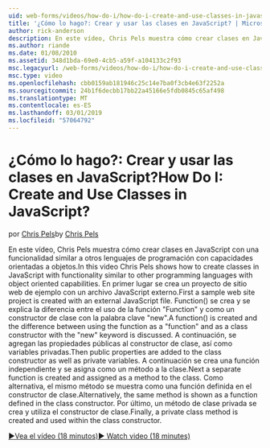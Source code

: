 ```yaml
---
uid: web-forms/videos/how-do-i/how-do-i-create-and-use-classes-in-javascript
title: '¿Cómo lo hago?: Crear y usar las clases en JavaScript? | Microsoft Docs'
author: rick-anderson
description: En este vídeo, Chris Pels muestra cómo crear clases en JavaScript con una funcionalidad similar a otros lenguajes de programación con capabilitie orientada a objetos...
ms.author: riande
ms.date: 01/08/2010
ms.assetid: 348d1bda-69e0-4cb5-a59f-a104133c2f93
msc.legacyurl: /web-forms/videos/how-do-i/how-do-i-create-and-use-classes-in-javascript
msc.type: video
ms.openlocfilehash: cbb0159ab181946c25c14e7ba0f3cb4e63f2252a
ms.sourcegitcommit: 24b1f6decbb17bb22a45166e5fdb0845c65af498
ms.translationtype: MT
ms.contentlocale: es-ES
ms.lasthandoff: 03/01/2019
ms.locfileid: "57064792"
---
```

<a name="how-do-i-create-and-use-classes-in-javascript"></a><span data-ttu-id="7c9d4-104">¿Cómo lo hago?: Crear y usar las clases en JavaScript?</span><span class="sxs-lookup"><span data-stu-id="7c9d4-104">How Do I: Create and Use Classes in JavaScript?</span></span>
====================
<span data-ttu-id="7c9d4-105">por [Chris Pels](https://twitter.com/chrispels)</span><span class="sxs-lookup"><span data-stu-id="7c9d4-105">by [Chris Pels](https://twitter.com/chrispels)</span></span>

<span data-ttu-id="7c9d4-106">En este vídeo, Chris Pels muestra cómo crear clases en JavaScript con una funcionalidad similar a otros lenguajes de programación con capacidades orientadas a objetos.</span><span class="sxs-lookup"><span data-stu-id="7c9d4-106">In this video Chris Pels shows how to create classes in JavaScript with functionality similar to other programming languages with object oriented capabilities.</span></span> <span data-ttu-id="7c9d4-107">En primer lugar se crea un proyecto de sitio web de ejemplo con un archivo JavaScript externo.</span><span class="sxs-lookup"><span data-stu-id="7c9d4-107">First a sample web site project is created with an external JavaScript file.</span></span> <span data-ttu-id="7c9d4-108">Function() se crea y se explica la diferencia entre el uso de la función "Function" y como un constructor de clase con la palabra clave "new".</span><span class="sxs-lookup"><span data-stu-id="7c9d4-108">A function() is created and the difference between using the function as a "function" and as a class constructor with the "new" keyword is discussed.</span></span> <span data-ttu-id="7c9d4-109">A continuación, se agregan las propiedades públicas al constructor de clase, así como variables privadas.</span><span class="sxs-lookup"><span data-stu-id="7c9d4-109">Then public properties are added to the class constructor as well as private variables.</span></span> <span data-ttu-id="7c9d4-110">A continuación se crea una función independiente y se asigna como un método a la clase.</span><span class="sxs-lookup"><span data-stu-id="7c9d4-110">Next a separate function is created and assigned as a method to the class.</span></span> <span data-ttu-id="7c9d4-111">Como alternativa, el mismo método se muestra como una función definida en el constructor de clase.</span><span class="sxs-lookup"><span data-stu-id="7c9d4-111">Alternatively, the same method is shown as a function defined in the class constructor.</span></span> <span data-ttu-id="7c9d4-112">Por último, un método de clase privada se crea y utiliza el constructor de clase.</span><span class="sxs-lookup"><span data-stu-id="7c9d4-112">Finally, a private class method is created and used within the class constructor.</span></span>

[<span data-ttu-id="7c9d4-113">&#9654;Vea el vídeo (18 minutos)</span><span class="sxs-lookup"><span data-stu-id="7c9d4-113">&#9654; Watch video (18 minutes)</span></span>](https://channel9.msdn.com/Blogs/ASP-NET-Site-Videos/how-do-i-create-and-use-classes-in-javascript)
